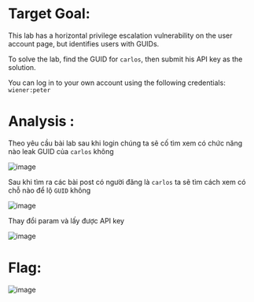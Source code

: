 # Target Goal: 

This lab has a horizontal privilege escalation vulnerability on the user account page, but identifies users with GUIDs.

To solve the lab, find the GUID for `carlos`, then submit his API key as the solution.

You can log in to your own account using the following credentials: `wiener:peter`

# Analysis : 

Theo yêu cầu bài lab sau khi login chúng ta sẽ cố tìm xem có chức năng nào leak GUID của `carlos` không

![image](https://github.com/user-attachments/assets/091788bb-7ef5-4aca-8f39-a15f0392bc61)

Sau khi tìm ra các bài post có người đăng là `carlos` ta sẽ tìm cách xem có chỗ nào để lộ `GUID` không

![image](https://github.com/user-attachments/assets/cd637380-84ca-4a49-9aca-b3f6d9816657)

Thay đổi param và lấy được API key

![image](https://github.com/user-attachments/assets/c5495e5d-6ad6-4b79-8a11-097eda112569)

# Flag:

![image](https://github.com/user-attachments/assets/30be6184-62a8-4563-aa35-22993d74d9df)
